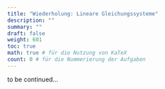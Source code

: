 ```yaml
---
title: "Wiederholung: Lineare Gleichungssysteme"
description: ""
summary: ""
draft: false
weight: 601
toc: true
math: true # für die Nutzung von KaTeX
count: 0 # für die Nummerierung der Aufgaben
---
```


to be continued...
